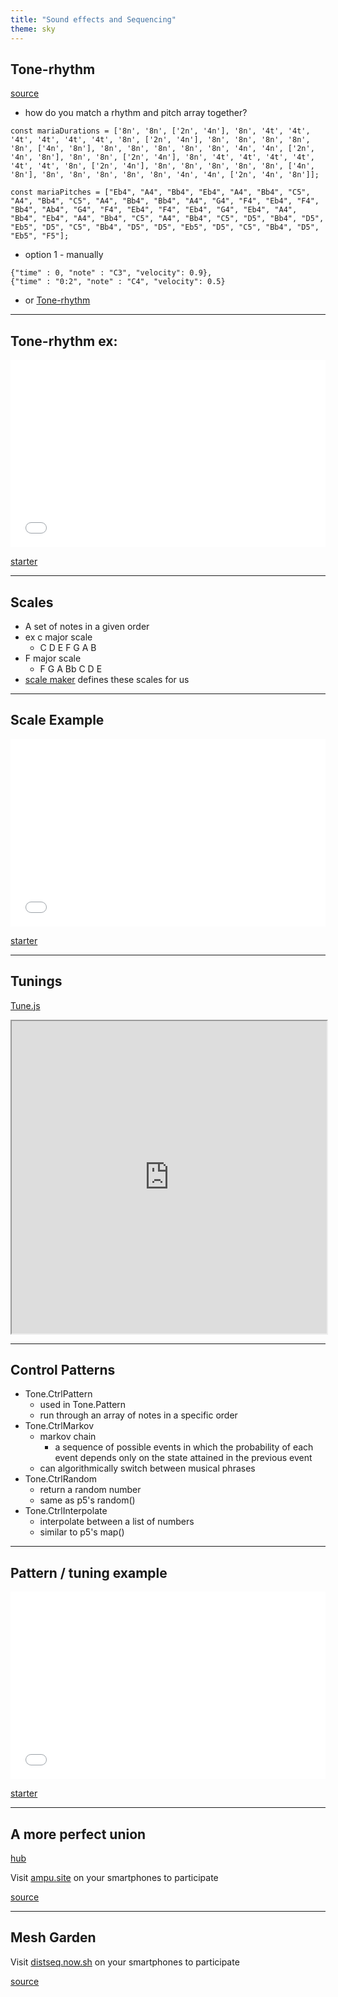 ```yaml
---
title: "Sound effects and Sequencing"
theme: sky 
---
```


## Tone-rhythm

[source](https://github.com/scraggo/tone-rhythm)

- how do you match a rhythm and pitch array together? 

```
const mariaDurations = ['8n', '8n', ['2n', '4n'], '8n', '4t', '4t', '4t', '4t', '4t', '4t', '8n', ['2n', '4n'], '8n', '8n', '8n', '8n', '8n', ['4n', '8n'], '8n', '8n', '8n', '8n', '8n', '4n', '4n', ['2n', '4n', '8n'], '8n', '8n', ['2n', '4n'], '8n', '4t', '4t', '4t', '4t', '4t', '4t', '8n', ['2n', '4n'], '8n', '8n', '8n', '8n', '8n', ['4n', '8n'], '8n', '8n', '8n', '8n', '8n', '4n', '4n', ['2n', '4n', '8n']];

const mariaPitches = ["Eb4", "A4", "Bb4", "Eb4", "A4", "Bb4", "C5", "A4", "Bb4", "C5", "A4", "Bb4", "Bb4", "A4", "G4", "F4", "Eb4", "F4", "Bb4", "Ab4", "G4", "F4", "Eb4", "F4", "Eb4", "G4", "Eb4", "A4", "Bb4", "Eb4", "A4", "Bb4", "C5", "A4", "Bb4", "C5", "D5", "Bb4", "D5", "Eb5", "D5", "C5", "Bb4", "D5", "D5", "Eb5", "D5", "C5", "Bb4", "D5", "Eb5", "F5"];
```

- option 1 - manually
```
{"time" : 0, "note" : "C3", "velocity": 0.9},
{"time" : "0:2", "note" : "C4", "velocity": 0.5}
```
- or [Tone-rhythm](https://github.com/scraggo/tone-rhythm/blob/master/src/tone-rhythm.js#L102)
  
---

## Tone-rhythm ex:

<iframe height="300" style="width: 100%;" scrolling="no" title="Tone-rhythm - Maria " src="//codepen.io/lsuddem/embed/zbNyeK/?height=300&theme-id=35490&default-tab=js,result" frameborder="no" allowtransparency="true" allowfullscreen="true">
  See the Pen <a href='https://codepen.io/lsuddem/pen/zbNyeK/'>Tone-rhythm - Maria </a> by LSU DDEM
  (<a href='https://codepen.io/lsuddem'>@lsuddem</a>) on <a href='https://codepen.io'>CodePen</a>.
</iframe>

[starter](https://codepen.io/lsuddem/pen/qvRgOp)

---

## Scales 

- A set of notes in a given order
- ex c major scale
  - C D E F G A B 
- F major scale
  - F G A Bb C D E
- [scale maker](https://github.com/davidcole1977/scale-maker) defines these scales for us

---

## Scale Example

<iframe height="300" style="width: 100%;" scrolling="no" title="Tone + Teoria - Scales / Chords" src="//codepen.io/lsuddem/embed/pYRGeb/?height=300&theme-id=35490&default-tab=js,result" frameborder="no" allowtransparency="true" allowfullscreen="true">
  See the Pen <a href='https://codepen.io/lsuddem/pen/pYRGeb/'>Tone + Teoria - Scales / Chords</a> by LSU DDEM
  (<a href='https://codepen.io/lsuddem'>@lsuddem</a>) on <a href='https://codepen.io'>CodePen</a>.
</iframe>

[starter](https://codepen.io/lsuddem/pen/GereRg?editors=0011)

---

## Tunings

[Tune.js](https://github.com/abbernie/tune)

<iframe src="https://abbernie.github.io/tune/" width="100%" height="500px"></iframe>

---
## Control Patterns

- Tone.CtrlPattern
  - used in Tone.Pattern
  - run through an array of notes in a specific order
- Tone.CtrlMarkov
  - markov chain
    - a sequence of possible events in which the probability of each event depends only on the state attained in the previous event
  - can algorithmically switch between musical phrases 
- Tone.CtrlRandom
  - return a random number
  - same as p5's random()
- Tone.CtrlInterpolate
  - interpolate between a list of numbers
  - similar to p5's map()

---

## Pattern / tuning example

<iframe height="300" style="width: 100%;" scrolling="no" title="Tone Ctrl and Tuning" src="//codepen.io/lsuddem/embed/QodXJm/?height=300&theme-id=35490&default-tab=js,result" frameborder="no" allowtransparency="true" allowfullscreen="true">
  See the Pen <a href='https://codepen.io/lsuddem/pen/QodXJm/'>Tone Ctrl and Tuning</a> by LSU DDEM
  (<a href='https://codepen.io/lsuddem'>@lsuddem</a>) on <a href='https://codepen.io'>CodePen</a>.
</iframe>

[starter](https://codepen.io/lsuddem/pen/PLWMWQ?editors=1011)

---

## A more perfect union 

[hub](https://ampu.site/hub.html)

Visit [ampu.site](http://ampu.site)  on your smartphones to participate

[source](https://github.com/tatecarson/a-more-pefect-union)

---


## Mesh Garden 

Visit [distseq.now.sh](http://distseq.now.sh) on your smartphones to participate

[source](https://github.com/tatecarson/distributedSequencer)